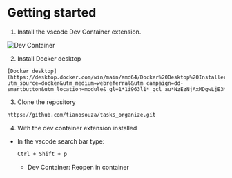# Getting started

  1. Install the vscode Dev Container extension.

  ![Dev Container](https://th.bing.com/th/id/OIP.B41PD2AKvQGTQQvg76ZJ8gHaCO?w=295&h=105&c=7&r=0&o=5&dpr=1.3&pid=1.7)


  2. Install Docker desktop

    [Docker desktop](https://desktop.docker.com/win/main/amd64/Docker%20Desktop%20Installer.exe?utm_source=docker&utm_medium=webreferral&utm_campaign=dd-smartbutton&utm_location=module&_gl=1*1i963l1*_gcl_au*NzEzNjAxMDgwLjE3MjUyMjE3NzE.*_ga*MTg2Mjk0MDIyMS4xNzI0MjQ1OTE0*_ga_XJWPQMJYHQ*MTcyNTIyMTc3MS4yLjEuMTcyNTIyMTc3MS42MC4wLjA.)

  3. Clone the repository

  ```bash
  https://github.com/tianosouza/tasks_organize.git
  ```

  4. With the dev container extension installed

  * In the vscode search bar type:
    ```bash
    Ctrl + Shift + p
    ```
    * Dev Container: Reopen in container
  

      
   
